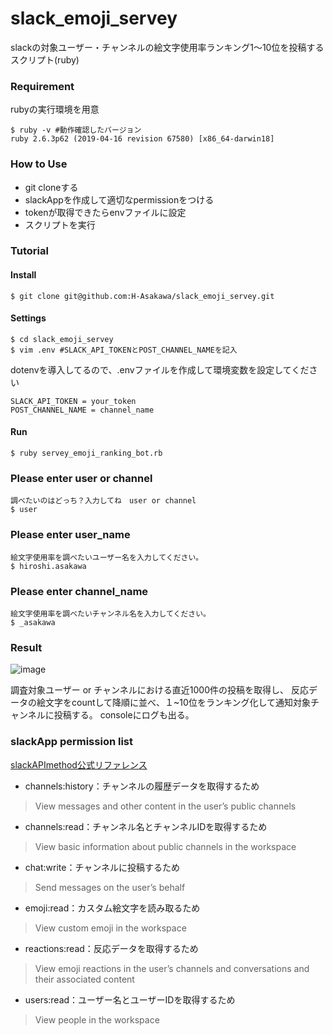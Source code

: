 # slack_emoji_servey
slackの対象ユーザー・チャンネルの絵文字使用率ランキング1〜10位を投稿するスクリプト(ruby)

### Requirement

rubyの実行環境を用意
```
$ ruby -v #動作確認したバージョン
ruby 2.6.3p62 (2019-04-16 revision 67580) [x86_64-darwin18]
```

### How to Use
- git cloneする
- slackAppを作成して適切なpermissionをつける
- tokenが取得できたらenvファイルに設定
- スクリプトを実行

### Tutorial

#### Install
```
$ git clone git@github.com:H-Asakawa/slack_emoji_servey.git
```

#### Settings
```
$ cd slack_emoji_servey
$ vim .env #SLACK_API_TOKENとPOST_CHANNEL_NAMEを記入
```

dotenvを導入してるので、.envファイルを作成して環境変数を設定してください
```
SLACK_API_TOKEN = your_token
POST_CHANNEL_NAME = channel_name
```

#### Run
```
$ ruby servey_emoji_ranking_bot.rb 
```

### Please enter user or channel
```
調べたいのはどっち？入力してね　user or channel
$ user
```

### Please enter user_name
```
絵文字使用率を調べたいユーザー名を入力してください。
$ hiroshi.asakawa
```

### Please enter channel_name
```
絵文字使用率を調べたいチャンネル名を入力してください。
$ _asakawa
```

### Result
![image](https://user-images.githubusercontent.com/36877080/74740149-a9c7ad00-529d-11ea-88fd-def719440fd9.png)

調査対象ユーザー or チャンネルにおける直近1000件の投稿を取得し、
反応データの絵文字をcountして降順に並べ、１~10位をランキング化して通知対象チャンネルに投稿する。
consoleにログも出る。

### slackApp permission list
[slackAPImethod公式リファレンス](https://api.slack.com/methods)

- channels:history：チャンネルの履歴データを取得するため
> View messages and other content in the user’s public channels

- channels:read：チャンネル名とチャンネルIDを取得するため
> View basic information about public channels in the workspace

- chat:write：チャンネルに投稿するため
> Send messages on the user’s behalf

- emoji:read：カスタム絵文字を読み取るため
> View custom emoji in the workspace

- reactions:read：反応データを取得するため
> View emoji reactions in the user’s channels and conversations and their associated content

- users:read：ユーザー名とユーザーIDを取得するため
> View people in the workspace
